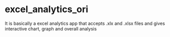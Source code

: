 # excel_analytics_ori
It is basically a excel analytics app that accepts .xlx and .xlsx files and gives interactive chart, graph and overall analysis 
